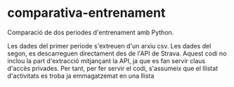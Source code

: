# comparativa-entrenament
Comparació de dos periodes d'entrenament amb Python.

Les dades del primer periode s'extreuen d'un arxiu csv. Les dades del segon, es descarreguen directament des de l'API de Strava. 
Aquest codi no inclou la part d'extracció mitjançant la API, ja que es fan servir claus d'accès privades. Per tant, per fer servir el codi, s'assumeix que el llistat d'activitats es troba ja emmagatzemat en una llista

